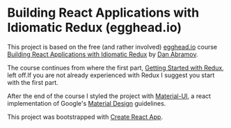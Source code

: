 # Building React Applications with Idiomatic Redux (egghead.io)

This project is based on the free (and rather involved) [egghead.io](https://egghead.io/) course [Building React Applications with Idiomatic Redux](https://egghead.io/courses/building-react-applications-with-idiomatic-redux) by [Dan Abramov](https://github.com/gaearon/).

The course continues from where the first part, [Getting Started with Redux](https://egghead.io/courses/getting-started-with-redux), left off.If you are not already experienced with Redux I suggest you start with the first part.

After the end of the course I styled the project with [Material-UI](https://material-ui-next.com/), a react implementation of Google's [Material Design](https://material.io/) guidelines.

This project was bootstrapped with [Create React App](https://github.com/facebookincubator/create-react-app).
